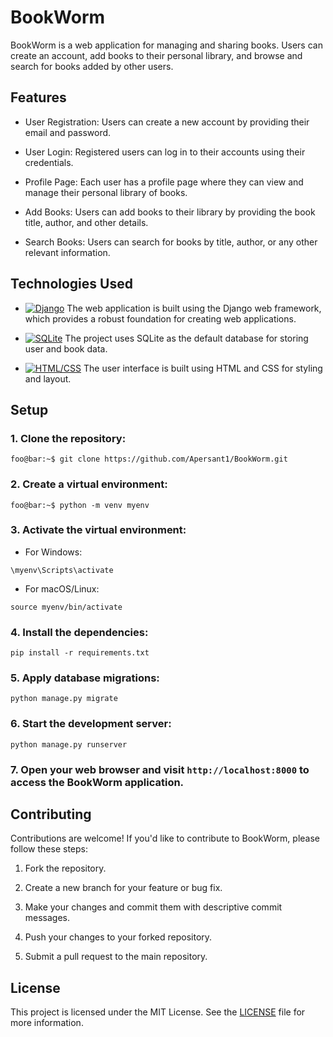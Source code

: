 # BookWorm

BookWorm is a web application for managing and sharing books. Users can create an account, add books to their personal library, and browse and search for books added by other users.

## Features

- User Registration: Users can create a new account by providing their email and password.

- User Login: Registered users can log in to their accounts using their credentials.

- Profile Page: Each user has a profile page where they can view and manage their personal library of books.

- Add Books: Users can add books to their library by providing the book title, author, and other details.

- Search Books: Users can search for books by title, author, or any other relevant information.

## Technologies Used

- [![Django](https://img.shields.io/badge/Django-3.2-blue)](https://www.djangoproject.com/)  The web application is built using the Django web framework, which provides a robust foundation for creating web applications.

- [![SQLite](https://img.shields.io/badge/SQLite-3-green)](https://www.sqlite.org/index.html)  The project uses SQLite as the default database for storing user and book data.

- [![HTML/CSS](https://img.shields.io/badge/HTML%2FCSS-5%2F3-orange)](https://developer.mozilla.org/en-US/docs/Web/HTML)  The user interface is built using HTML and CSS for styling and layout.

## Setup

### 1. Clone the repository:
   ```console
   foo@bar:~$ git clone https://github.com/Apersant1/BookWorm.git
   ```
### 2. Create a virtual environment:
   ```console
   foo@bar:~$ python -m venv myenv
   ```


### 3. Activate the virtual environment:

   - For Windows:
     
   ```console
   \myenv\Scripts\activate
   ``` 

  
   - For macOS/Linux:
     
   ```console
   source myenv/bin/activate
   ``` 
     
     
     
### 4. Install the dependencies:
  ```console
  pip install -r requirements.txt
  ``` 
    
   
   
   
### 5. Apply database migrations:
  ```console
  python manage.py migrate
  ``` 
   
   
### 6. Start the development server:
  ```console
  python manage.py runserver
  ``` 

   
### 7. Open your web browser and visit `http://localhost:8000` to access the BookWorm application.

## Contributing

Contributions are welcome! If you'd like to contribute to BookWorm, please follow these steps:

1. Fork the repository.

2. Create a new branch for your feature or bug fix.

3. Make your changes and commit them with descriptive commit messages.

4. Push your changes to your forked repository.

5. Submit a pull request to the main repository.

## License

This project is licensed under the MIT License. See the [LICENSE](LICENSE.md) file for more information.

